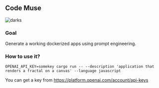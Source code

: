 ## Code Muse

![darks](https://user-images.githubusercontent.com/1176339/236716023-ff392b33-dbb0-47cc-9845-4d6c6eda6a33.png)


### Goal

Generate a working dockerized apps using prompt engineering.

### How to use it?

```
OPENAI_API_KEY=somekey cargo run -- --description 'application that renders a fractal on a canvas' --language javascript
```

You can get a key from https://platform.openai.com/account/api-keys


